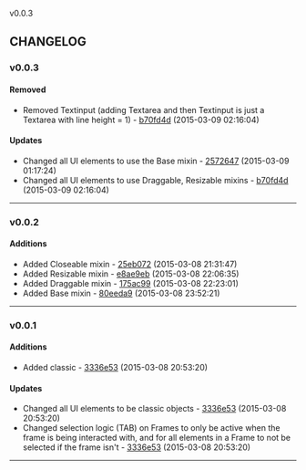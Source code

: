 v0.0.3

## CHANGELOG

### v0.0.3


#### Removed

* Removed Textinput (adding Textarea and then Textinput is just a Textarea with line height = 1) - [b70fd4d](https://github.com/adonaac/thranduil/commit/b70fd4d045fcd1871af171f62e8c03c6c90be3f5) (2015-03-09 02:16:04)

#### Updates

* Changed all UI elements to use the Base mixin - [2572647](https://github.com/adonaac/thranduil/commit/257264759695817cf051978a3268636ebe243407) (2015-03-09 01:17:24)
* Changed all UI elements to use Draggable, Resizable mixins - [b70fd4d](https://github.com/adonaac/thranduil/commit/b70fd4d045fcd1871af171f62e8c03c6c90be3f5) (2015-03-09 02:16:04)

---

### v0.0.2

#### Additions

* Added Closeable mixin - [25eb072](https://github.com/adonaac/thranduil/commit/25eb0723ad88bf487683e7e733b3bc6006a3eda4) (2015-03-08 21:31:47)
* Added Resizable mixin - [e8ae9eb](https://github.com/adonaac/thranduil/commit/e8ae9eb926894473d8a0aa625e166c9d4ad16580) (2015-03-08 22:06:35)
* Added Draggable mixin - [175ac99](https://github.com/adonaac/thranduil/commit/175ac997876852c95f7cc775dcd152ab4b53ce99) (2015-03-08 22:23:01)
* Added Base mixin - [80eeda9](https://github.com/adonaac/thranduil/commit/80eeda9e087887d2f47c8cee69290255d924c4e3) (2015-03-08 23:52:21)

---

### v0.0.1

#### Additions

* Added classic - [3336e53](https://github.com/adonaac/thranduil/commit/3336e531f682f9b3b64224009495c90570e51c25) (2015-03-08 20:53:20)

#### Updates

* Changed all UI elements to be classic objects - [3336e53](https://github.com/adonaac/thranduil/commit/3336e531f682f9b3b64224009495c90570e51c25) (2015-03-08 20:53:20)
* Changed selection logic (TAB) on Frames to only be active when the frame is being interacted with, and for all elements in a Frame to not be selected if the frame isn't - [3336e53](https://github.com/adonaac/thranduil/commit/3336e531f682f9b3b64224009495c90570e51c25) (2015-03-08 20:53:20)

---

